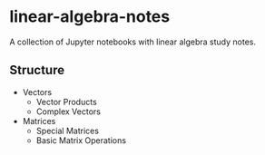 # linear-algebra-notes

A collection of Jupyter notebooks with linear algebra study notes.

## Structure

-   Vectors
    -   Vector Products
    -   Complex Vectors
-   Matrices
    -   Special Matrices
    -   Basic Matrix Operations
